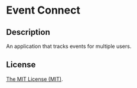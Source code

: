 # Event Connect

## Description

An application that tracks events for multiple users.

## License

[The MIT License (MIT)](http://opensource.org/licenses/MIT).


